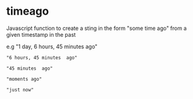 # timeago
Javascript function to create a sting in the form "some time ago" from a given timestamp in the past

e.g "1 day, 6 hours, 45 minutes  ago"

    "6 hours, 45 minutes  ago"
    
    "45 minutes  ago"
    
    "moments ago"
    
    "just now"
    
